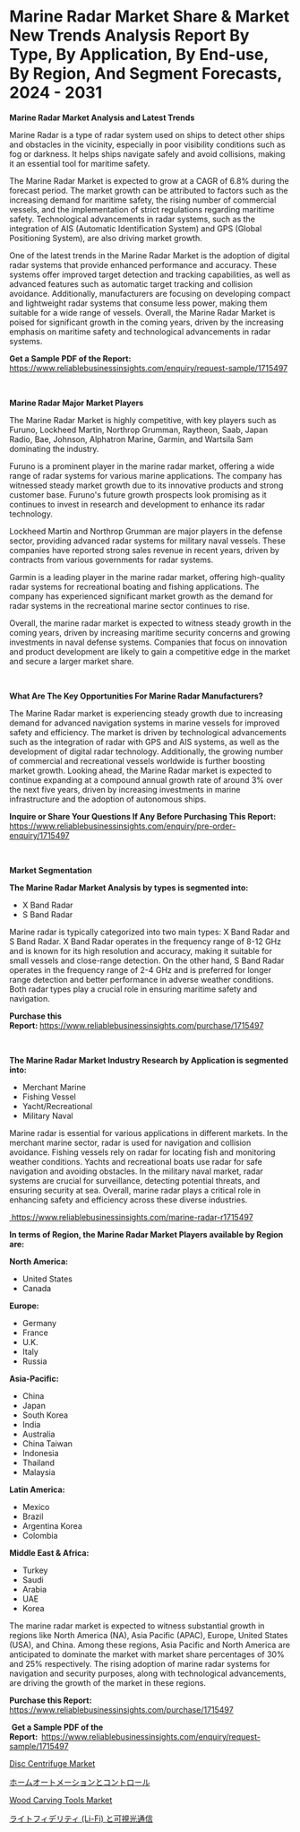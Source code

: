 <p><h1>Marine Radar Market Share & Market New Trends Analysis Report By Type, By Application, By End-use, By Region, And Segment Forecasts, 2024 - 2031</h1></p><p><strong>Marine Radar Market Analysis and Latest Trends</strong></p>
<p><p>Marine Radar is a type of radar system used on ships to detect other ships and obstacles in the vicinity, especially in poor visibility conditions such as fog or darkness. It helps ships navigate safely and avoid collisions, making it an essential tool for maritime safety.</p><p>The Marine Radar Market is expected to grow at a CAGR of 6.8% during the forecast period. The market growth can be attributed to factors such as the increasing demand for maritime safety, the rising number of commercial vessels, and the implementation of strict regulations regarding maritime safety. Technological advancements in radar systems, such as the integration of AIS (Automatic Identification System) and GPS (Global Positioning System), are also driving market growth.</p><p>One of the latest trends in the Marine Radar Market is the adoption of digital radar systems that provide enhanced performance and accuracy. These systems offer improved target detection and tracking capabilities, as well as advanced features such as automatic target tracking and collision avoidance. Additionally, manufacturers are focusing on developing compact and lightweight radar systems that consume less power, making them suitable for a wide range of vessels. Overall, the Marine Radar Market is poised for significant growth in the coming years, driven by the increasing emphasis on maritime safety and technological advancements in radar systems.</p></p>
<p><strong>Get a Sample PDF of the Report:&nbsp;</strong> <a href="https://www.reliablebusinessinsights.com/enquiry/request-sample/1715497">https://www.reliablebusinessinsights.com/enquiry/request-sample/1715497</a></p>
<p>&nbsp;</p>
<p><strong>Marine Radar Major Market Players</strong></p>
<p><p>The Marine Radar Market is highly competitive, with key players such as Furuno, Lockheed Martin, Northrop Grumman, Raytheon, Saab, Japan Radio, Bae, Johnson, Alphatron Marine, Garmin, and Wartsila Sam dominating the industry. </p><p>Furuno is a prominent player in the marine radar market, offering a wide range of radar systems for various marine applications. The company has witnessed steady market growth due to its innovative products and strong customer base. Furuno's future growth prospects look promising as it continues to invest in research and development to enhance its radar technology.</p><p>Lockheed Martin and Northrop Grumman are major players in the defense sector, providing advanced radar systems for military naval vessels. These companies have reported strong sales revenue in recent years, driven by contracts from various governments for radar systems.</p><p>Garmin is a leading player in the marine radar market, offering high-quality radar systems for recreational boating and fishing applications. The company has experienced significant market growth as the demand for radar systems in the recreational marine sector continues to rise.</p><p>Overall, the marine radar market is expected to witness steady growth in the coming years, driven by increasing maritime security concerns and growing investments in naval defense systems. Companies that focus on innovation and product development are likely to gain a competitive edge in the market and secure a larger market share.</p></p>
<p>&nbsp;</p>
<p><strong>What Are The Key Opportunities For Marine Radar Manufacturers?</strong></p>
<p><p>The Marine Radar market is experiencing steady growth due to increasing demand for advanced navigation systems in marine vessels for improved safety and efficiency. The market is driven by technological advancements such as the integration of radar with GPS and AIS systems, as well as the development of digital radar technology. Additionally, the growing number of commercial and recreational vessels worldwide is further boosting market growth. Looking ahead, the Marine Radar market is expected to continue expanding at a compound annual growth rate of around 3% over the next five years, driven by increasing investments in marine infrastructure and the adoption of autonomous ships.</p></p>
<p><strong>Inquire or Share Your Questions If Any Before Purchasing This Report:</strong> <a href="https://www.reliablebusinessinsights.com/enquiry/pre-order-enquiry/1715497">https://www.reliablebusinessinsights.com/enquiry/pre-order-enquiry/1715497</a></p>
<p>&nbsp;</p>
<p><strong>Market Segmentation</strong></p>
<p><strong>The Marine Radar Market Analysis by types is segmented into:</strong></p>
<p><ul><li>X Band Radar</li><li>S Band Radar</li></ul></p>
<p><p>Marine radar is typically categorized into two main types: X Band Radar and S Band Radar. X Band Radar operates in the frequency range of 8-12 GHz and is known for its high resolution and accuracy, making it suitable for small vessels and close-range detection. On the other hand, S Band Radar operates in the frequency range of 2-4 GHz and is preferred for longer range detection and better performance in adverse weather conditions. Both radar types play a crucial role in ensuring maritime safety and navigation.</p></p>
<p><strong>Purchase this Report:&nbsp;</strong><a href="https://www.reliablebusinessinsights.com/purchase/1715497">https://www.reliablebusinessinsights.com/purchase/1715497</a></p>
<p>&nbsp;</p>
<p><strong>The Marine Radar Market Industry Research by Application is segmented into:</strong></p>
<p><ul><li>Merchant Marine</li><li>Fishing Vessel</li><li>Yacht/Recreational</li><li>Military Naval</li></ul></p>
<p><p>Marine radar is essential for various applications in different markets. In the merchant marine sector, radar is used for navigation and collision avoidance. Fishing vessels rely on radar for locating fish and monitoring weather conditions. Yachts and recreational boats use radar for safe navigation and avoiding obstacles. In the military naval market, radar systems are crucial for surveillance, detecting potential threats, and ensuring security at sea. Overall, marine radar plays a critical role in enhancing safety and efficiency across these diverse industries.</p></p>
<p><a href="https://www.reliablebusinessinsights.com/marine-radar-r1715497">&nbsp;https://www.reliablebusinessinsights.com/marine-radar-r1715497</a></p>
<p><strong>In terms of Region, the Marine Radar Market Players available by Region are:</strong></p>
<p>
    <p> <strong> North America: </strong>
        <ul>
            <li>United States</li>
            <li>Canada</li>
        </ul>
        </p> 
    <p> <strong> Europe: </strong>
        <ul>
            <li>Germany</li>
            <li>France</li>
            <li>U.K.</li>
            <li>Italy</li>
            <li>Russia</li>
        </ul>
        </p> 
    <p> <strong> Asia-Pacific: </strong>
        <ul>
            <li>China</li>
            <li>Japan</li>
            <li>South Korea</li>
            <li>India</li>
            <li>Australia</li>
            <li>China Taiwan</li>
            <li>Indonesia</li>
            <li>Thailand</li>
            <li>Malaysia</li>
        </ul>
        </p> 
    <p> <strong> Latin America: </strong>
        <ul>
            <li>Mexico</li>
            <li>Brazil</li>
            <li>Argentina Korea</li>
            <li>Colombia</li>
        </ul>
        </p> 
    <p> <strong> Middle East & Africa: </strong>
        <ul>
            <li>Turkey</li>
            <li>Saudi</li>
            <li>Arabia</li>
            <li>UAE</li>
            <li>Korea</li>
        </ul>
    </p>
    </p>
<p><p>The marine radar market is expected to witness substantial growth in regions like North America (NA), Asia Pacific (APAC), Europe, United States (USA), and China. Among these regions, Asia Pacific and North America are anticipated to dominate the market with market share percentages of 30% and 25% respectively. The rising adoption of marine radar systems for navigation and security purposes, along with technological advancements, are driving the growth of the market in these regions.</p></p>
<p><strong>Purchase this Report: </strong><a href="https://www.reliablebusinessinsights.com/purchase/1715497">https://www.reliablebusinessinsights.com/purchase/1715497</a></p>
<p>&nbsp;<strong>Get a Sample PDF of the Report:&nbsp;&nbsp;</strong><a href="https://www.reliablebusinessinsights.com/enquiry/request-sample/1715497">https://www.reliablebusinessinsights.com/enquiry/request-sample/1715497</a></p>
<p><strong></strong></p>
<p><p><a href="https://github.com/kimjmgeh81/Market-Research-Report-List-1/blob/main/disc-centrifuge-market.md">Disc Centrifuge Market</a></p><p><a href="https://github.com/dzy793153605/Market-Research-Report-List-2/blob/main/5937918157986.md">ホームオートメーションとコントロール</a></p><p><a href="https://github.com/almainyongb/Market-Research-Report-List-1/blob/main/wood-carving-tools-market.md">Wood Carving Tools Market</a></p><p><a href="https://github.com/oafhukehf4709715/Market-Research-Report-List-2/blob/main/9254767157985.md">ライトフィデリティ (Li-Fi) と可視光通信</a></p></p>
